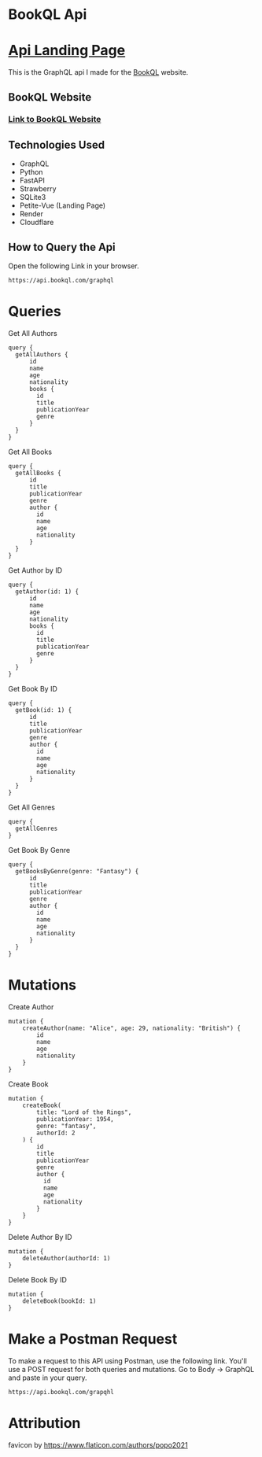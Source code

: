 # BookQL Api
# [Api Landing Page](https://api.bookql.com/)
This is the GraphQL api I made for the [BookQL](https://www.target.com/) website.

## BookQL Website
### [Link to BookQL Website](https://michaelt-w23.github.io/bookql-website/add-author)

## Technologies Used
- GraphQL
- Python
- FastAPI
- Strawberry
- SQLite3
- Petite-Vue (Landing Page)
- Render 
- Cloudflare

## How to Query the Api
Open the following Link in your browser.
```
https://api.bookql.com/graphql
```

# Queries

Get All Authors
```
query {
  getAllAuthors {
      id
      name
      age
      nationality
      books {
        id
        title
        publicationYear
        genre
      }
  }
}
```

Get All Books
```
query {
  getAllBooks {
      id
      title
      publicationYear
      genre
      author {
        id
        name
        age
        nationality
      }
  }
}
```

Get Author by ID
```
query {
  getAuthor(id: 1) {
      id
      name
      age
      nationality
      books {
        id
        title
        publicationYear
        genre
      }
  }
}
```

Get Book By ID
```
query {
  getBook(id: 1) {
      id
      title
      publicationYear
      genre
      author {
        id
        name
        age
        nationality
      }
  }
}
```

Get All Genres
```
query {
  getAllGenres
}
```

Get Book By Genre
```
query {
  getBooksByGenre(genre: "Fantasy") {
      id
      title
      publicationYear
      genre
      author {
        id
        name
        age
        nationality
      }
  }
}
```

# Mutations 

Create Author 

```
mutation {
    createAuthor(name: "Alice", age: 29, nationality: "British") {
        id
        name
        age
        nationality
    }
}
```

Create Book

```
mutation {
    createBook(
        title: "Lord of the Rings", 
        publicationYear: 1954, 
        genre: "fantasy", 
        authorId: 2
    ) {
        id
        title
        publicationYear
        genre
        author {
          id
          name
          age
          nationality
        }
    }
}
```

Delete Author By ID

```
mutation {
    deleteAuthor(authorId: 1)
}
```

Delete Book By ID
```
mutation {
    deleteBook(bookId: 1)
}
```

# Make a Postman Request
To make a request to this API using Postman, use the following link.
You'll use a POST request for both queries and mutations. Go to Body -> GraphQL and paste in your query.
```
https://api.bookql.com/grapqhl
```

# Attribution
favicon by https://www.flaticon.com/authors/popo2021